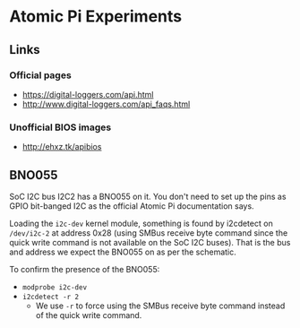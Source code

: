 # Atomic Pi Experiments

## Links

### Official pages
- https://digital-loggers.com/api.html
- http://www.digital-loggers.com/api_faqs.html

### Unofficial BIOS images
- http://ehxz.tk/apibios

## BNO055
SoC I2C bus I2C2 has a BNO055 on it. You don't need to set up the pins as GPIO bit-banged I2C as the official Atomic Pi documentation says.

Loading the `i2c-dev` kernel module, something is found by i2cdetect on `/dev/i2c-2` at address 0x28 (using SMBus receive byte command since the quick write command is not available on the SoC I2C buses). That is the bus and address we expect the BNO055 on as per the schematic.


To confirm the presence of the BNO055:
- `modprobe i2c-dev`
- `i2cdetect -r 2`
    - We use `-r` to force using the SMBus receive byte command instead of the quick write command.
